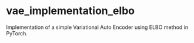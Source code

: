 # vae_implementation_elbo
Implementation of a simple Variational Auto Encoder using ELBO method in PyTorch.  
